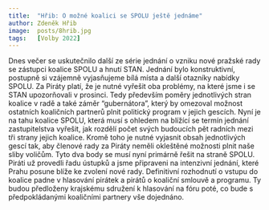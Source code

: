```yaml
---
title:  "Hřib: O možné koalici se SPOLU ještě jednáme"
author: Zdeněk Hřib
image:  posts/8hrib.jpg
tags:   [Volby 2022]
---
```


Dnes večer se uskutečnilo další ze série jednání o vzniku nové pražské rady se zástupci koalice SPOLU a hnutí STAN. Jednání bylo konstruktivní, postupně si vzájemně vyjasňujeme bílá místa a další otazníky nabídky SPOLU. Za Piráty platí, že je nutné vyřešit oba problémy, na které jsme i se STAN upozorňovali v prosinci. Tedy především poměry jednotlivých stran koalice v radě a také záměr “gubernátora”, který by omezoval možnost ostatních koaličních partnerů plnit politický program v jejich gescích. Nyní je na tahu koalice SPOLU, která musí s ohledem na blížící se termín jednání zastupitelstva vyřešit, jak rozdělí počet svých budoucích pět radních mezi tři strany jejich koalice. Kromě toho je nutné vyjasnit obsah jednotlivých gescí tak, aby členové rady za Piráty neměli okleštěné možnosti plnit naše sliby voličům. Tyto dva body se musí nyní primárně řešit na straně SPOLU. Piráti už provedli řadu ústupků a jsme připraveni na intenzivní jednání, které Prahu posune blíže ke zvolení nové rady. Definitivní rozhodnutí o vstupu do koalice padne v hlasování pirátek a pirátů o koaliční smlouvě a programu. Ty budou předloženy krajskému sdružení k hlasování na fóru poté, co bude s předpokládanými koaličními partnery vše dojednáno. 
